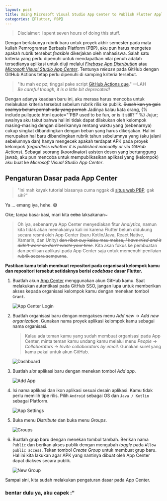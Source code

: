 ```yaml
---
layout: post
title: Using Microsoft Visual Studio App Center to Publish Flutter Applications
categories: [Flutter, PBP]
---
```


> Disclaimer: I spent seven hours of doing this stuff.

Dengan berlakunya rubrik baru untuk proyek akhir semester pada mata kuliah Pemrograman Berbasis Platform (PBP), aku pun harus mengetes apakah rubrik tersebut *feasible* dikerjakan oleh mahasiswa. Salah satu kriteria yang perlu dipenuhi untuk mendapatkan nilai penuh adalah tersedianya aplikasi untuk diuji melalui [*Firebase App Distribution*](https://firebase.google.com/docs/app-distribution) atau [*Microsoft Visual Studio App Center*](https://appcenter.ms/). Tentunya *release* pada GitHub dengan GitHub Actions tetap perlu dipenuhi di samping kriteria tersebut.

> "Itu mah ez pz; tinggal pake script [GitHub Actions gue](https://gist.github.com/determinedguy/68b9a39b49099222f7c4b12eb617c643)." —LAH<br /> *Be careful though, it is a little bit deprecated!*

Dengan adanya keadaan baru ini, aku merasa harus mencoba untuk melakukan kriteria tersebut sebelum rubrik rilis ke publik. ~~Susah kan ya gais soalnya belum pernah ada yang pernah~~ Jadinya kalau kata orang, {% include pullquote.html quote="'PBP used to be fun, or is it still?'" %} Jujur; awalnya aku takut bahwa hal ini tidak dapat dilakukan oleh kelompok masing-masing dengan diberikannya rentang waktu yang (sebenarnya) cukup singkat dibandingkan dengan beban yang harus dikerjakan. Hal ini merupakan hal baru dibandingkan rubrik tahun sebelumnya yang (aku jalani sebelumnya dan) hanya mengecek apakah terdapat APK pada proyek kelompok (*regardless whether it is published manually or via GitHub Actions*). Sebagai seorang (~~koordinator~~) asisten dosen yang bertanggung jawab, aku pun mencoba untuk mempublikasikan aplikasi yang (kelompok) aku buat ke *Microsoft Visual Studio App Center*.

## Pengaturan Dasar pada App Center

> "Ini mah kayak tutorial biasanya cuma nggak di [situs web PBP](https://pbp-fasilkom-ui.github.io/ganjil-2023/), gak sih?"

Ya ... emang iya, hehe. 😅

Oke; tanpa basa-basi, mari kita ~~coba~~ laksakanan~

> Oh iya, sebenarnya App Center menyediakan fitur *Analytics*, namun kita tidak akan memakainya kali ini karena Flutter belum didukung secara resmi oleh App Center (baru Kotlin/Java, React Native, Xamarin, dan Unity) ~~dan ribet cuy kalau mau maksa, *I have tried and it didn't work so don't waste your time*~~. Kita akan fokus ke pembuatan dan perilisan aplikasi pada App Center saja ~~untuk memenuhi penilaian rubrik secara sempurna~~.

**Pastikan kamu telah membuat repositori pada organisasi kelompok kamu dan repositori tersebut setidaknya berisi *codebase* dasar Flutter.**

1. Buatlah akun [App Center](https://appcenter.ms/) menggunakan akun GitHub kamu. Saat melakukan autentikasi pada GitHub SSO, jangan lupa untuk memberikan akses kepada organisasi kelompok kamu dengan menekan tombol `Grant`.

    ![App Center Login](https://i.ibb.co/wzPtQvw/Screenshot-2022-11-19-09-39-01.png)

2. Buatlah organisasi baru dengan mengakses menu *Add new* -> *Add new organization*. Gunakan nama proyek aplikasi kelompok kamu sebagai nama organisasi.

    > Kalau ada teman kamu yang sudah membuat organisasi pada App Center, minta teman kamu undang kamu melalui menu *People* -> *Collaborators* -> *Invite collaborators by email*. Gunakan surel yang kamu pakai untuk akun GitHub.

    ![Dashboard](https://i.ibb.co/N6B952q/Screenshot-2022-11-19-09-41-57.png)

3. Buatlah *slot* aplikasi baru dengan menekan tombol *Add app*.

    ![Add App](https://i.ibb.co/jTQVtZg/Screenshot-2022-11-19-09-44-38.png)

4. Isi nama aplikasi dan ikon aplikasi sesuai desain aplikasi. Kamu tidak perlu memilih tipe rilis. Pilih `Android` sebagai OS dan `Java / Kotlin` sebagai Platform.

    ![App Settings](https://i.ibb.co/4dCbgR0/Screenshot-2022-11-19-09-44-58.png)

5. Buka menu *Distribute* dan buka menu *Groups*.

    ![Groups](https://i.ibb.co/v3BJMSP/Screenshot-2022-11-19-09-49-42.png)

6. Buatlah grup baru dengan menekan tombol tambah. Berikan nama `Public` dan berikan akses publik dengan mengubah *toggle* pada `Allow public access`. Tekan tombol *Create Group* untuk membuat grup baru. Hal ini kita lakukan agar APK yang nantinya dibuat oleh App Center dapat diakses secara publik.

    ![New Group](https://i.ibb.co/6BqpRFk/Screenshot-2022-11-19-10-40-56.png)

Sampai sini, kita sudah melakukan pengaturan dasar pada App Center.

### bentar dulu ya, aku capek :"
